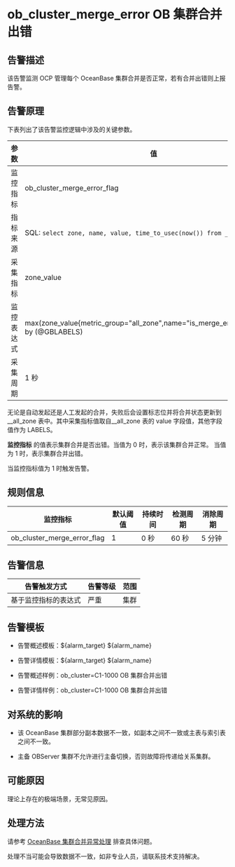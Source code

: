 # ob_cluster_merge_error OB 集群合并出错

## 告警描述

该告警监测 OCP 管理每个 OceanBase 集群合并是否正常，若有合并出错则上报告警。

## 告警原理

下表列出了该告警监控逻辑中涉及的关键参数。

|  参数   |                                                                值                                                                |
|-------|---------------------------------------------------------------------------------------------------------------------------------|
| 监控指标  | ob_cluster_merge_error_flag                                                                                                     |
| 指标来源  | SQL:  ```select zone, name, value, time_to_usec(now()) from __all_zone;```  |
| 采集指标  | zone_value                                                                                                                      |
| 监控表达式 | max(zone_value{metric_group="all_zone",name="is_merge_error",@LABELS}) by (@GBLABELS)                                           |
| 采集周期  | 1 秒                                                                                                                             |

无论是自动发起还是人工发起的合并，失败后会设置标志位并将合并状态更新到 __all_zone 表中。其中采集指标值取自__all_zone 表的 value 字段值，其他字段值作为 LABELS。

**监控指标** 的值表示集群合并是否出错。当值为 0 时，表示该集群合并正常。 当值为 1 时，表示集群合并出错。

当监控指标值为 1 时触发告警。

## 规则信息

|            监控指标             | 默认阈值 | 持续时间 | 检测周期 | 消除周期 |
|-----------------------------|------|------|------|------|
| ob_cluster_merge_error_flag | 1    | 0 秒  | 60 秒 | 5 分钟 |

## 告警信息

|           告警触发方式           | 告警等级 | 范围 |
|----------------------------|------|----|
| 基于监控指标的表达式 | 严重   | 集群 |

## 告警模板

* 告警概述模板：\${alarm_target} ${alarm_name}

* 告警详情模板：\${alarm_target} ${alarm_name}

* 告警概述样例：ob_cluster=C1-1000 OB 集群合并出错

* 告警详情样例：ob_cluster=C1-1000 OB 集群合并出错

## 对系统的影响

* 该 OceanBase 集群部分副本数据不一致，如副本之间不一致或主表与索引表之间不一致。

* 主备 OBServer 集群不允许进行主备切换，否则故障将传递给关系集群。

## 可能原因

理论上存在的极端场景，无常见原因。

## 处理方法

请参考 [OceanBase 集群合并异常处理](../4.alarm-appendix/3.handle-oceanbase-cluster-merge-exceptions.md) 排查具体问题。

处理不当可能会导致数据不一致，如非专业人员，请联系技术支持解决。
